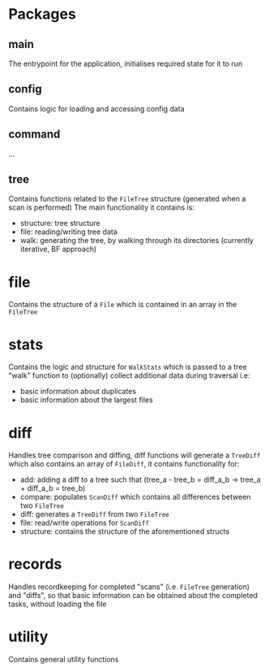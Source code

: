 # Packages
## main
The entrypoint for the application, initialises required state for it to run

## config
Contains logic for loading and accessing config data

## command
...

## tree
Contains functions related to the `FileTree` structure (generated when a scan is performed)
The main functionality it contains is:
- structure: tree structure
- file: reading/writing tree data
- walk: generating the tree, by walking through its directories (currently iterative, BF approach)

# file
Contains the structure of a `File` which is contained in an array in the `FileTree`

# stats
Contains the logic and structure for `WalkStats` which is passed to a tree "walk" function to
(optionally) collect additional data during traversal i.e:
- basic information about duplicates
- basic information about the largest files

# diff
Handles tree comparison and diffing, diff functions will generate a `TreeDiff` which also contains
an array of `FileDiff`, it contains functionality for:
- add: adding a diff to a tree such that (tree_a - tree_b = diff_a_b -> tree_a + diff_a_b = tree_b)
- compare: populates `ScanDiff` which contains all differences between two `FileTree`
- diff: generates a `TreeDiff` from two `FileTree`
- file: read/write operations for `ScanDiff`
- structure: contains the structure of the aforementioned structs

# records
Handles recordkeeping for completed "scans" (i.e. `FileTree` generation) and "diffs", so that basic 
information can be obtained about the completed tasks, without loading the file

# utility
Contains general utility functions